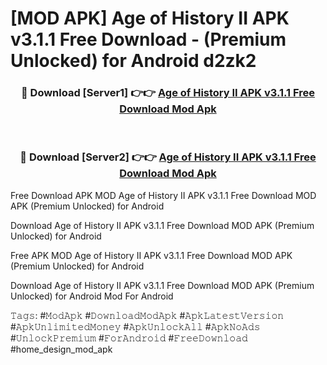 # [MOD APK] Age of History II APK v3.1.1 Free Download - (Premium Unlocked) for Android d2zk2



<div align="center">
<h3>🔴 Download [Server1] 👉👉 <a href="https://momento.my/?title=Age_of_History_II_APK_v3.1.1_Free_Download">Age of History II APK v3.1.1 Free Download Mod Apk</a></h3><br>

<h3>🔴 Download [Server2] 👉👉 <a href="https://momento.my/?title=Age_of_History_II_APK_v3.1.1_Free_Download">Age of History II APK v3.1.1 Free Download Mod Apk</a></h3>
</div>



Free Download APK MOD Age of History II APK v3.1.1 Free Download MOD APK (Premium Unlocked) for Android

Download Age of History II APK v3.1.1 Free Download MOD APK (Premium Unlocked) for Android

Free APK MOD Age of History II APK v3.1.1 Free Download MOD APK (Premium Unlocked) for Android

Download Age of History II APK v3.1.1 Free Download MOD APK (Premium Unlocked) for Android Mod For Android

𝚃𝚊𝚐𝚜: #𝙼𝚘𝚍𝙰𝚙𝚔 #𝙳𝚘𝚠𝚗𝚕𝚘𝚊𝚍𝙼𝚘𝚍𝙰𝚙𝚔 #𝙰𝚙𝚔𝙻𝚊𝚝𝚎𝚜𝚝𝚅𝚎𝚛𝚜𝚒𝚘𝚗 #𝙰𝚙𝚔𝚄𝚗𝚕𝚒𝚖𝚒𝚝𝚎𝚍𝙼𝚘𝚗𝚎𝚢 #𝙰𝚙𝚔𝚄𝚗𝚕𝚘𝚌𝚔𝙰𝚕𝚕 #𝙰𝚙𝚔𝙽𝚘𝙰𝚍𝚜 #𝚄𝚗𝚕𝚘𝚌𝚔𝙿𝚛𝚎𝚖𝚒𝚞𝚖 #𝙵𝚘𝚛𝙰𝚗𝚍𝚛𝚘𝚒𝚍 #𝙵𝚛𝚎𝚎𝙳𝚘𝚠𝚗𝚕𝚘𝚊𝚍 #home_design_mod_apk
